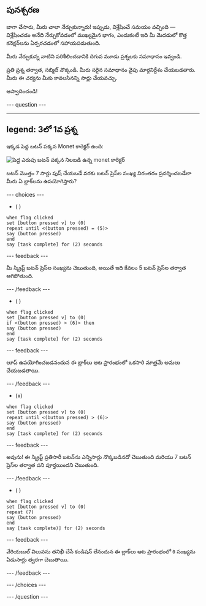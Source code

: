 ## పునశ్చరణ

బాగా చేసారు, మీరు చాలా నేర్చుకున్నారు! ఇప్పుడు, విశ్లేషించే సమయం వచ్చింది — విశ్లేషించడం అనేది నేర్చుకోవడంలో ముఖ్యమైన భాగం, ఎందుకంటే ఇది మీ మెదడులో కొత్త కనెక్షన్‌లను ఏర్పరచడంలో సహాయపడుతుంది.

మీరు నేర్చుకున్న వాటిని పరిశీలించడానికి దిగువ మూడు ప్రశ్నలకు సమాధానం ఇవ్వండి.

ప్రతి ప్రశ్న తర్వాత, సబ్మిట్ నొక్కండి. మీరు సరైన సమాధానం వైపు మార్గనిర్దేశం చేయబడతారు. మీరు ఈ చర్యను మీకు కావలసినన్ని సార్లు చేయవచ్చు.

ఆస్వాదించండి!

--- question ---

---
legend: 3లో 1వ ప్రశ్న
---

ఇక్కడ పెద్ద బటన్ పక్కన Monet కారెక్టర్ ఉంది:

![పెద్ద ఎరుపు బటన్ పక్కన నిలబడి ఉన్న monet కారెక్టర్](images/monet-by-button.png)

బటన్ మొత్తం 7 సార్లు పుష్ చేయబడే వరకు బటన్ ప్రెస్‌ల సంఖ్య నిరంతరం ప్రదర్శించబడేలా మీరు ఏ బ్లాక్‌లను ఉపయోగిస్తారు?


--- choices ---

- ( )

```blocks3
when flag clicked
set [button pressed v] to (0)
repeat until <(button pressed) = (5)>
say (button pressed)
end
say [task complete] for (2) seconds
```

  --- feedback ---

మీ స్క్రిప్ట్ బటన్ ప్రెస్‌ల సంఖ్యను చెబుతుంది, అయితే ఇది కేవలం 5 బటన్ ప్రెస్‌ల తర్వాత ఆగిపోతుంది.

  --- /feedback ---

- ( )

```blocks3
when flag clicked
set [button pressed v] to (0)
if <(button pressed) > (6)> then
say (button pressed)
end
say [task complete] for (2) seconds
```

  --- feedback ---

లూప్ ఉపయోగించబడనందున ఈ బ్లాక్‌లు ఆట ప్రారంభంలో ఒకసారి మాత్రమే అమలు చేయబడతాయి.

  --- /feedback ---

- (x)

```blocks3
when flag clicked
set [button pressed v] to (0)
repeat until <(button pressed) > (6)>
say (button pressed)
end
say [task complete] for (2) seconds
```

  --- feedback ---

అవును! ఈ స్క్రిప్ట్ ప్రతిసారీ బటన్‌ను ఎన్నిసార్లు నొక్కబడినదో చెబుతుంది మరియు 7 బటన్ ప్రెస్‌ల తర్వాత పని పూర్తయిందని చెబుతుంది.

  --- /feedback ---

- ( )

```blocks3
when flag clicked
set [button pressed v] to (0)
repeat (7)
say (button pressed)
end
say [task complete)] for (2) seconds
```
  --- feedback ---

వేరియబుల్ విలువను తనిఖీ చేసే కండిషన్ లేనందున ఈ బ్లాక్‌లు ఆట ప్రారంభంలో `0` సంఖ్యను ఏడుసార్లు త్వరగా చెబుతాయి.

  --- /feedback ---

--- /choices ---

--- /question ---
